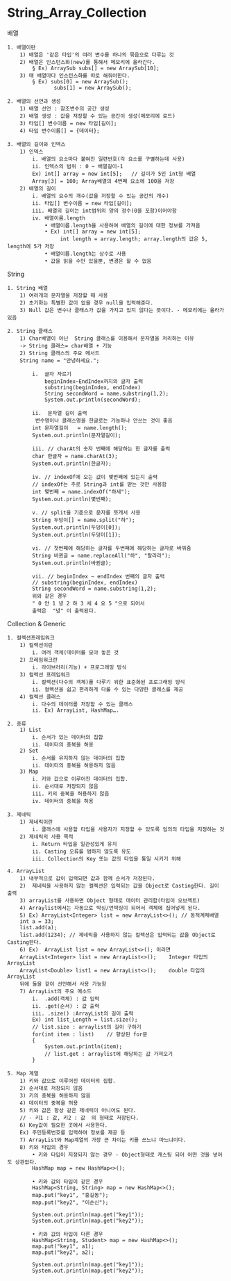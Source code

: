 # String_Array_Collection
배열

	1. 배열이란
		1) 배열은 '같은 타입'의 여러 변수를 하나의 묶음으로 다루는 것
		2) 배열은 인스턴스화(new)를 통해서 메모리에 올라간다.
			§ Ex) ArraySub subs[] = new ArraySub[10];
		3) 매 배열마다 인스턴스화를 따로 해줘야한다.
			§ Ex) subs[0] = new ArraySub();
			       subs[1] = new ArraySub();

	2. 배열의 선언과 생성
		1) 배열 선언 : 참조변수의 공간 생성
		2) 배열 생성 : 값을 저장할 수 있는 공간이 생성(메모리에 로드)
		3) 타입[] 변수이름 = new 타입[길이];
		4) 타입 변수이름[] = {데이터};

	3. 배열의 길이와 인덱스
		1) 인덱스
			i. 배열의 요소마다 붙여진 일련번호(각 요소를 구별하는데 사용)
			ii. 인덱스의 범위 : 0 ~ 배열길이-1
			Ex) int[] array = new int[5];	// 길이가 5인 int형 배열
			Array[3] = 100;	Array배열의 4번째 요소에 100을 저장
		2) 배열의 길이
			i. 배열의 요수의 개수(값을 저장할 수 있는 공간의 개수)
			ii. 타입[] 변수이름 = new 타입[길이];
			iii. 배열의 길이는 int범위의 양의 정수(0을 포함)이어야함
			iv. 배열이름.length
				• 배열이름.length을 사용하여 배열의 길이에 대한 정보를 가져옴
				• Ex) int[] array = new int[5];
				     int length = array.length;	array.length의 값은 5, length에 5가 저장
				• 배열이름.length는 상수로 사용
				• 값을 읽을 수만 있을뿐, 변경은 할 수 없음

String

	1. String 배열
		1) 여러개의 문자열을 저장할 때 사용
		2) 초기화는 특별한 값이 없을 경우 null을 입력해준다.
		3) Null 값은 변수나 클래스가 값을 가지고 있지 않다는 뜻이다. - 메모리에는 올라가 있음

	2. String 클래스
		1) Char배열이 아닌  String 클래스를 이용해서 문자열을 처리하는 이유
		-> String 클래스= char배열 + 기능
		2) String 클래스의 주요 메서드
		String name = "안녕하세요.";

			i.  글자 자르기
				beginIndex~EndIndex까지의 글자 출력
				substring(beginIndex, endIndex)
				String secondWord = name.substring(1,2);
				System.out.println(secondWord);

			ii.  문자열 길이 출력
			 변수명이나 클래스명을 한글로는 가능하나 안쓰는 것이 좋음
			int 문자열길이	= name.length();
			System.out.println(문자열길이);

			iii. // charAt의 숫자 번째에 해당하는 한 글자를 출력
			char 한글자 = name.charAt(3);
			System.out.println(한글자);

			iv. // indexOf에 오는 값이 몇번째에 있는지 출력
			// indexOf는 주로 String과 int를 받는 것만 사용함
			int 몇번째 = name.indexOf("하세");
			System.out.println(몇번째);

			v. // split을 기준으로 문자를 쪼개서 사용
			String 두덩이[] = name.split("하");
			System.out.println(두덩이[0]);
			System.out.println(두덩이[1]);

			vi. // 첫번째에 해당하는 글자를 두번째에 해당하는 글자로 바꿔줌
			String 바뀐글 = name.replaceAll("하", "랄라라");
			System.out.println(바뀐글);

			vii. // beginIndex ~ endIndex 번째의 글자 출력
			// substring(beginIndex, endIndex)
			String secondWord = name.substring(1,2);
			위와 같은 경우
			" 0 안 1 녕 2 하 3 세 4 요 5 "으로 되어서
			출력은  "녕" 이 출력된다.

Collection & Generic

	1. 컬렉션프레임워크
		1) 컬렉션이란
			i. 여러 객체(데이터를 모아 놓은 것
		2) 프레임워크란
			i. 라이브러리(기능) + 프로그래밍 방식
		3) 컬렉션 프레임워크
			i. 컬렉션(다수의 객체)를 다루기 위한 표준화된 프로그래밍 방식
			ii. 컬렉션을 쉽고 편리하게 다룰 수 있는 다양한 클래스를 제공
		4) 컬렉션 클래스
			i. 다수의 데이터를 저장할 수 있는 클래스
			ii. Ex) ArrayList, HashMap….

	2. 종류
		1) List
			i. 순서가 있는 데이터의 집합
			ii. 데이터의 중복을 허용
		2) Set
			i. 순서를 유지하지 않는 데이터의 집합
			ii. 데이터의 중복을 허용하지 않음
		3) Map
			i. 키와 값으로 이루어진 데이터의 집합.
			ii. 순서대로 저장되지 않음
			iii. 키의 중복을 허용하지 않음
			iv. 데이터의 중복을 허용

	3. 제네릭
		1) 제네릭이란
			i. 클래스에 사용할 타입을 사용자가 지정할 수 있도록 임의의 타입을 지정하는 것
		2) 제네릭의 사용 목적
			i. Return 타입을 일관성있게 유지
			ii. Casting 오류를 범하지 않도록 유도
			iii. Collection의 Key 또는 값의 타입을 통일 시키기 위해

	4. ArrayList
		1) 내부적으로 값이 입력되면 값과 함께 순서가 저장된다.
		2)  제네릭을 사용하지 않는 컬렉션은 입력되는 값을 Object로 Casting한다. 길이 출력
		3) arrayList를 사용하면 Object 형태로 데이터 관리함(타입이 오브젝트)
		4) Arraylist에서는 자동으로 박싱/언박싱이 되어서 객체에 집어넣게 된다.
		5) Ex) ArrayList<Integer> list = new ArrayList<>(); // 동적계체배열
		int a = 33;
		list.add(a);
		list.add(1234); // 제네릭을 사용하지 않는 컬렉션은 입력되는 값을 Object로 Casting한다.
		6) Ex)  ArrayList list = new ArrayList<>(); 이라면
		ArrayList<Integer> list = new ArrayList<>();	Integer 타입의 ArrayList
		ArrayList<Double> list1 = new ArrayList<>();	double 타입의 ArrayList
		뒤에 둘을 같이 선언해서 사용 가능함
		7) ArrayList의 주요 메소드
			i.  .add(객체) : 값 입력
			ii. .get(순서) : 값 출력
			iii. .size() :ArrayList의 길이 출력
			Ex) int list_Length = list.size();
			// list.size : arraylist의 길이 구하기
			for(int item : list)	// 향상된 for문
			{
				System.out.println(item);
				// list.get : arraylist에 해당하는 값 가져오기
			}

	5. Map 계열
		1) 키와 값으로 이루어진 데이터의 집합.
		2) 순서대로 저장되지 않음
		3) 키의 중복을 허용하지 않음
		4) 데이터의 중복을 허용
		5) 키와 값은 항상 같은 제네릭이 아니어도 된다.
		// - 키1 : 값, 키2 : 값  의 형태로 저장된다.
		6) Key값이 필요한 곳에서 사용한다.
		Ex) 주민등록번호를 입력하여 정보를 제공 등
		7) ArrayList와 Map계열의 가장 큰 차이는 키를 쓰느냐 마느냐이다.
		8) 키와 타입의 경우
			• 키와 타입이 지정되지 않는 경우 - Object형태로 캐스팅 되어 어떤 것을 넣어도 상관없다.
			HashMap map = new HashMap<>();

			• 키와 값의 타입이 같은 경우
			HashMap<String, String> map = new HashMap<>();
			map.put("key1", "홍길동");
			map.put("key2", "이순신");

			System.out.println(map.get("key1"));
			System.out.println(map.get("key2"));

			• 키와 값의 타입이 다른 경우
			HashMap<String, Student> map = new HashMap<>();
			map.put("key1", a1);
			map.put("key2", a2);

			System.out.println(map.get("key1"));
			System.out.println(map.get("key2"));

